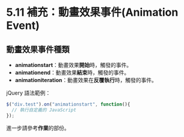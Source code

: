 # 5.11 補充：動畫效果事件(Animation Event)

## 動畫效果事件種類

* **animationstart**：動畫效果**開始**時，觸發的事件。
* **animationend**：動畫效果**結束**時，觸發的事件。
* **animationiteration**：動畫效果在**反覆執行**時，觸發的事件。

jQuery 語法範例：

```javascript
$("div.test").on("animationstart", function(){
  // 執行自定義的 JavaScript
});
```

進一步請參考**作業**的部份。
